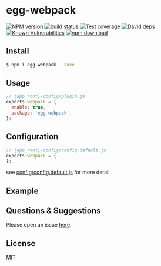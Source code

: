 # egg-webpack

[![NPM version][npm-image]][npm-url]
[![build status][travis-image]][travis-url]
[![Test coverage][codecov-image]][codecov-url]
[![David deps][david-image]][david-url]
[![Known Vulnerabilities][snyk-image]][snyk-url]
[![npm download][download-image]][download-url]

[npm-image]: https://img.shields.io/npm/v/egg-webpack.svg?style=flat-square
[npm-url]: https://npmjs.org/package/egg-webpack
[travis-image]: https://img.shields.io/travis/eggjs/egg-webpack.svg?style=flat-square
[travis-url]: https://travis-ci.org/eggjs/egg-webpack
[codecov-image]: https://img.shields.io/codecov/c/github/eggjs/egg-webpack.svg?style=flat-square
[codecov-url]: https://codecov.io/github/eggjs/egg-webpack?branch=master
[david-image]: https://img.shields.io/david/eggjs/egg-webpack.svg?style=flat-square
[david-url]: https://david-dm.org/eggjs/egg-webpack
[snyk-image]: https://snyk.io/test/npm/egg-webpack/badge.svg?style=flat-square
[snyk-url]: https://snyk.io/test/npm/egg-webpack
[download-image]: https://img.shields.io/npm/dm/egg-webpack.svg?style=flat-square
[download-url]: https://npmjs.org/package/egg-webpack

<!--
Description here.
-->

## Install

```bash
$ npm i egg-webpack --save
```

## Usage

```js
// {app_root}/config/plugin.js
exports.webpack = {
  enable: true,
  package: 'egg-webpack',
};
```

## Configuration

```js
// {app_root}/config/config.default.js
exports.webpack = {
};
```

see [config/config.default.js](config/config.default.js) for more detail.

## Example

<!-- example here -->

## Questions & Suggestions

Please open an issue [here](https://github.com/eggjs/egg/issues).

## License

[MIT](LICENSE)
